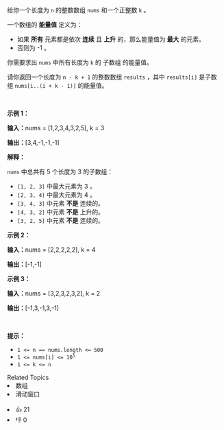 <p>给你一个长度为 <code>n</code>&nbsp;的整数数组&nbsp;<code>nums</code>&nbsp;和一个正整数&nbsp;<code>k</code>&nbsp;。</p>

<p>一个数组的 <strong>能量值</strong> 定义为：</p>

<ul> 
 <li>如果 <strong>所有</strong>&nbsp;元素都是依次&nbsp;<strong>连续</strong> 且 <strong>上升</strong> 的，那么能量值为 <strong>最大</strong>&nbsp;的元素。</li> 
 <li>否则为 -1 。</li> 
</ul>

<p>你需要求出 <code>nums</code>&nbsp;中所有长度为 <code>k</code>&nbsp;的&nbsp;<span data-keyword="subarray-nonempty">子数组</span>&nbsp;的能量值。</p>

<p>请你返回一个长度为 <code>n - k + 1</code>&nbsp;的整数数组&nbsp;<code>results</code>&nbsp;，其中&nbsp;<code>results[i]</code>&nbsp;是子数组&nbsp;<code>nums[i..(i + k - 1)]</code>&nbsp;的能量值。</p>

<p>&nbsp;</p>

<p><strong class="example">示例 1：</strong></p>

<div class="example-block"> 
 <p><span class="example-io"><b>输入：</b>nums = [1,2,3,4,3,2,5], k = 3</span></p> 
</div>

<p><b>输出：</b>[3,4,-1,-1,-1]</p>

<p><strong>解释：</strong></p>

<p><code>nums</code>&nbsp;中总共有 5 个长度为 3 的子数组：</p>

<ul> 
 <li><code>[1, 2, 3]</code>&nbsp;中最大元素为 3 。</li> 
 <li><code>[2, 3, 4]</code>&nbsp;中最大元素为 4 。</li> 
 <li><code>[3, 4, 3]</code>&nbsp;中元素 <strong>不是</strong>&nbsp;连续的。</li> 
 <li><code>[4, 3, 2]</code>&nbsp;中元素 <b>不是</b>&nbsp;上升的。</li> 
 <li><code>[3, 2, 5]</code>&nbsp;中元素 <strong>不是</strong>&nbsp;连续的。</li> 
</ul>

<p><strong class="example">示例 2：</strong></p>

<div class="example-block"> 
 <p><span class="example-io"><b>输入：</b>nums = [2,2,2,2,2], k = 4</span></p> 
</div>

<p><span class="example-io"><b>输出：</b>[-1,-1]</span></p>

<p><strong class="example">示例 3：</strong></p>

<div class="example-block"> 
 <p><span class="example-io"><b>输入：</b>nums = [3,2,3,2,3,2], k = 2</span></p> 
</div>

<p><span class="example-io"><b>输出：</b>[-1,3,-1,3,-1]</span></p>

<p>&nbsp;</p>

<p><strong>提示：</strong></p>

<ul> 
 <li><code>1 &lt;= n == nums.length &lt;= 500</code></li> 
 <li><code>1 &lt;= nums[i] &lt;= 10<sup>5</sup></code></li> 
 <li><code>1 &lt;= k &lt;= n</code></li> 
</ul>

<div><div>Related Topics</div><div><li>数组</li><li>滑动窗口</li></div></div><br><div><li>👍 21</li><li>👎 0</li></div>